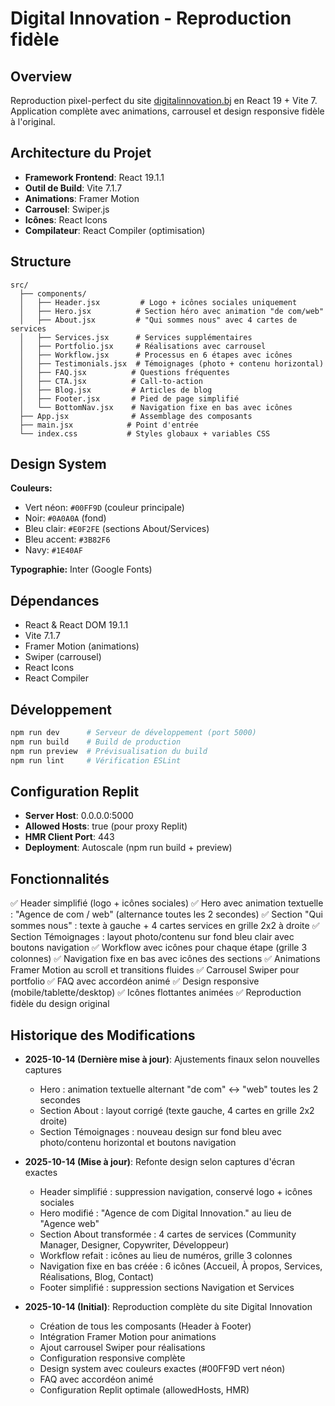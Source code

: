 # Digital Innovation - Reproduction fidèle

## Overview
Reproduction pixel-perfect du site [digitalinnovation.bj](https://www.digitalinnovation.bj/) en React 19 + Vite 7. Application complète avec animations, carrousel et design responsive fidèle à l'original.

## Architecture du Projet
- **Framework Frontend**: React 19.1.1
- **Outil de Build**: Vite 7.1.7
- **Animations**: Framer Motion
- **Carrousel**: Swiper.js
- **Icônes**: React Icons
- **Compilateur**: React Compiler (optimisation)

## Structure
```
src/
  ├── components/
  │   ├── Header.jsx         # Logo + icônes sociales uniquement
  │   ├── Hero.jsx          # Section héro avec animation "de com/web"
  │   ├── About.jsx         # "Qui sommes nous" avec 4 cartes de services
  │   ├── Services.jsx      # Services supplémentaires
  │   ├── Portfolio.jsx     # Réalisations avec carrousel
  │   ├── Workflow.jsx      # Processus en 6 étapes avec icônes
  │   ├── Testimonials.jsx  # Témoignages (photo + contenu horizontal)
  │   ├── FAQ.jsx          # Questions fréquentes
  │   ├── CTA.jsx          # Call-to-action
  │   ├── Blog.jsx         # Articles de blog
  │   ├── Footer.jsx       # Pied de page simplifié
  │   └── BottomNav.jsx    # Navigation fixe en bas avec icônes
  ├── App.jsx              # Assemblage des composants
  ├── main.jsx            # Point d'entrée
  └── index.css           # Styles globaux + variables CSS
```

## Design System
**Couleurs:**
- Vert néon: `#00FF9D` (couleur principale)
- Noir: `#0A0A0A` (fond)
- Bleu clair: `#E0F2FE` (sections About/Services)
- Bleu accent: `#3B82F6`
- Navy: `#1E40AF`

**Typographie:** Inter (Google Fonts)

## Dépendances
- React & React DOM 19.1.1
- Vite 7.1.7
- Framer Motion (animations)
- Swiper (carrousel)
- React Icons
- React Compiler

## Développement
```bash
npm run dev      # Serveur de développement (port 5000)
npm run build    # Build de production
npm run preview  # Prévisualisation du build
npm run lint     # Vérification ESLint
```

## Configuration Replit
- **Server Host**: 0.0.0.0:5000
- **Allowed Hosts**: true (pour proxy Replit)
- **HMR Client Port**: 443
- **Deployment**: Autoscale (npm run build + preview)

## Fonctionnalités
✅ Header simplifié (logo + icônes sociales)
✅ Hero avec animation textuelle : "Agence de com / web" (alternance toutes les 2 secondes)
✅ Section "Qui sommes nous" : texte à gauche + 4 cartes services en grille 2x2 à droite
✅ Section Témoignages : layout photo/contenu sur fond bleu clair avec boutons navigation
✅ Workflow avec icônes pour chaque étape (grille 3 colonnes)
✅ Navigation fixe en bas avec icônes des sections
✅ Animations Framer Motion au scroll et transitions fluides
✅ Carrousel Swiper pour portfolio
✅ FAQ avec accordéon animé
✅ Design responsive (mobile/tablette/desktop)
✅ Icônes flottantes animées
✅ Reproduction fidèle du design original

## Historique des Modifications
- **2025-10-14 (Dernière mise à jour)**: Ajustements finaux selon nouvelles captures
  - Hero : animation textuelle alternant "de com" ↔ "web" toutes les 2 secondes
  - Section About : layout corrigé (texte gauche, 4 cartes en grille 2x2 droite)
  - Section Témoignages : nouveau design sur fond bleu avec photo/contenu horizontal et boutons navigation

- **2025-10-14 (Mise à jour)**: Refonte design selon captures d'écran exactes
  - Header simplifié : suppression navigation, conservé logo + icônes sociales
  - Hero modifié : "Agence de com Digital Innovation." au lieu de "Agence web"
  - Section About transformée : 4 cartes de services (Community Manager, Designer, Copywriter, Développeur)
  - Workflow refait : icônes au lieu de numéros, grille 3 colonnes
  - Navigation fixe en bas créée : 6 icônes (Accueil, À propos, Services, Réalisations, Blog, Contact)
  - Footer simplifié : suppression sections Navigation et Services
  
- **2025-10-14 (Initial)**: Reproduction complète du site Digital Innovation
  - Création de tous les composants (Header à Footer)
  - Intégration Framer Motion pour animations
  - Ajout carrousel Swiper pour réalisations
  - Configuration responsive complète
  - Design system avec couleurs exactes (#00FF9D vert néon)
  - FAQ avec accordéon animé
  - Configuration Replit optimale (allowedHosts, HMR)
